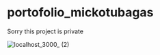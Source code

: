 # portofolio_mickotubagas
Sorry this project is private

![localhost_3000_ (2)](https://github.com/mickotubagas/portofolio_mickotubagas/assets/54829600/928eed5f-b2be-46ae-a7f6-904da5c290ca)

